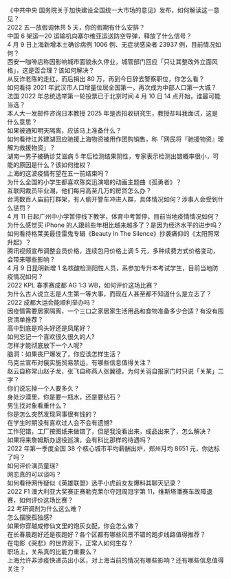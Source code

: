 《中共中央 国务院关于加快建设全国统一大市场的意见》发布，如何解读这一意见？  
2022 五一放假调休共 5 天，你的假期有什么安排？  
中国 6 架运—20 运输机向塞尔维亚运送防空导弹，释放了什么信号？  
4 月 9 日上海新增本土确诊病例 1006 例、无症状感染者 23937 例，目前情况如何？  
西安一咖啡店称因影响城市面貌永久停业，城管部门回应「只让其整改外立面风格」，这是否合理？该如何解决？  
从反诈老陈的走红，而后捐出 80 万，再到今日辞去警察职位，你怎么看？  
如何看待 2021 年武汉市人口增量位居全国第一，再次成为中部人口第一大城？  
法国 2022 年总统选举第一轮投票已于北京时间 4 月 10 日 14 点开始，谁最可能当选？  
本人大一发邮件咨询日本教授 2025 年是否招收研究生，教授却叫我面试，这是什么意思？  
如果被通知明天隔离，应该马上准备什么？  
如何看待江苏建湖回应驰援上海物资被用作团购销售，称「网民将『驰援物资』理解为救援物资」？  
湖南一男子被确诊艾滋病 5 年后检测结果阴性，专家表示检测出错概率很小，可能的原因是什么？该如何维权？  
上海的这波疫情有望在五一前结束吗？  
为什么全国的小学生都喜欢陈奕迅演唱的动画主题曲《孤勇者》？  
互联网裁员毕业潮，他们每月高至几万的房贷怎么办？  
台湾数百人庙前打群架，有人偷开警车冲进人群，具体情况如何？涉事人会受到什么惩罚？  
4 月 11 日起广州中小学暂停线下教学，体育中考暂停，目前当地疫情情况如何？  
为什么感觉买 iPhone 的人跟前些年相比越来越多了？是因为经济水平的进步吗？  
如何看待格莱美最佳雷鬼专辑《Beauty In The Silence》抄袭痛仰的《太阳照常升起》？  
腾讯视频宣布调整会员价格，连续包月价格上调 5 元，多种续费方式价格变动，会带来哪些影响？  
4 月 9 日昆明新增 1 名核酸检测阳性人员，系参加专升本考试学生，目前当地防疫情况如何？  
2022 KPL 春季赛成都 AG 1:3 WB，如何评价这场比赛？  
为什么古人说立志是人生第一等大事，而现在人甚至都不知道什么是立志了？  
2022 成都大运会能顺利举办吗？  
因疫情需要居家隔离，一个三口之家居家生活用品和食物准备多少合适？有没有囤货清单推荐？  
高中到底是鸡头好还是凤尾好？  
如何忘记一个喜欢很久很久的人?  
怎样才能彻底放下一个人呢?  
脑洞：如果丧尸爆发了，你应该怎样生活？  
乌克兰宣布对俄实施贸易禁运，有哪些信息值得关注？  
赵云自称常山赵子龙，张飞自称燕人张翼德，为何关羽自报家门时只说「关某」二字？  
你们说忘掉一个人要多久？  
身处沙漠里，你是要一瓶水，还是要钻石？  
男生找对象看重什么？  
你是怎么突然发现同事很有钱的？  
在学生时期没有喜欢过人会不会有遗憾?  
工作犯错，工厂按图纸来做错了，但是我没看出来，成品出来了，怎么解决？  
如果将来詹姆斯办退役巡演，会有科比那样的待遇吗？  
2022 年第一季度全国 38 个核心城市平均薪酬出炉，郑州月均 8651 元，你达标了吗？  
如何评价演员童瑶?  
网恋真的可以谈吗？  
如何看待网传疑似《英雄联盟》选手小虎前女友爆料其聊天记录？  
2022 F1 澳大利亚大奖赛正赛勒克莱尔夺冠周冠宇第 11，维斯塔潘赛车故障退赛，如何评价这场比赛？  
22 考研调剂为什么这么难？  
怎么摆脱孤独感?  
如果你穿越成修仙文里的炮灰女配，你会怎么做？  
在长春晨跑好还是夜跑好？各个区都有哪些风景不错的跑步线路值得推荐？  
在电影《哭悲》的世界观下，正常人如何生存？  
职场上，关系真的比能力重要么？  
上海允许非涉疫快递员出小区，对上海当前的情况有哪些影响？还有哪些信息值得关注？  
